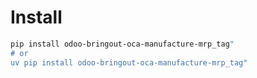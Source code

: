 # Install

```bash
pip install odoo-bringout-oca-manufacture-mrp_tag"
# or
uv pip install odoo-bringout-oca-manufacture-mrp_tag"
```
